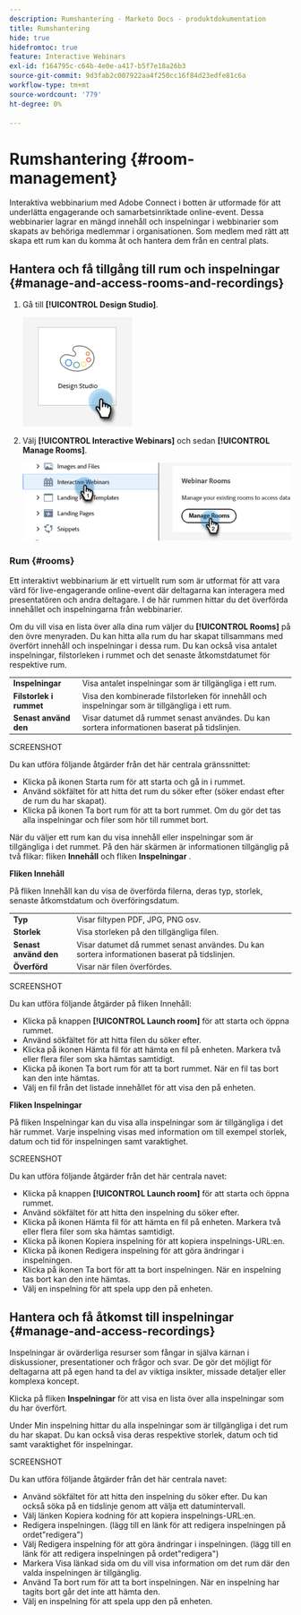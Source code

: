 ```yaml
---
description: Rumshantering - Marketo Docs - produktdokumentation
title: Rumshantering
hide: true
hidefromtoc: true
feature: Interactive Webinars
exl-id: f164795c-c64b-4e0e-a417-b5f7e18a26b3
source-git-commit: 9d3fab2c007922aa4f250cc16f84d23edfe81c6a
workflow-type: tm+mt
source-wordcount: '779'
ht-degree: 0%

---
```


# Rumshantering {#room-management}

Interaktiva webbinarium med Adobe Connect i botten är utformade för att underlätta engagerande och samarbetsinriktade online-event. Dessa webbinarier lagrar en mängd innehåll och inspelningar i webbinarier som skapats av behöriga medlemmar i organisationen. Som medlem med rätt att skapa ett rum kan du komma åt och hantera dem från en central plats.

## Hantera och få tillgång till rum och inspelningar {#manage-and-access-rooms-and-recordings}

1. Gå till **[!UICONTROL Design Studio]**.

   ![](assets/room-management-1.png)

1. Välj **[!UICONTROL Interactive Webinars]** och sedan **[!UICONTROL Manage Rooms]**.

   ![](assets/room-management-2.png)

### Rum {#rooms}

Ett interaktivt webbinarium är ett virtuellt rum som är utformat för att vara värd för live-engagerande online-event där deltagarna kan interagera med presentatören och andra deltagare. I de här rummen hittar du det överförda innehållet och inspelningarna från webbinarier.

Om du vill visa en lista över alla dina rum väljer du **[!UICONTROL Rooms]** på den övre menyraden. Du kan hitta alla rum du har skapat tillsammans med överfört innehåll och inspelningar i dessa rum. Du kan också visa antalet inspelningar, filstorleken i rummet och det senaste åtkomstdatumet för respektive rum.

<table><tbody>
  <tr>
    <td><b>Inspelningar</td>
    <td>Visa antalet inspelningar som är tillgängliga i ett rum.</td>
  </tr>
  <tr>
    <td><b>Filstorlek i rummet</td>
    <td>Visa den kombinerade filstorleken för innehåll och inspelningar som är tillgängliga i ett rum.</td>
  </tr>
  <tr>
    <td><b>Senast använd den</td>
    <td>Visar datumet då rummet senast användes. Du kan sortera informationen baserat på tidslinjen.</td>
  </tr>
</tbody>
</table>

SCREENSHOT

Du kan utföra följande åtgärder från det här centrala gränssnittet:

* Klicka på ikonen Starta rum för att starta och gå in i rummet.
* Använd sökfältet för att hitta det rum du söker efter (söker endast efter de rum du har skapat).
* Klicka på ikonen Ta bort rum för att ta bort rummet. Om du gör det tas alla inspelningar och filer som hör till rummet bort.

När du väljer ett rum kan du visa innehåll eller inspelningar som är tillgängliga i det rummet. På den här skärmen är informationen tillgänglig på två flikar: fliken **Innehåll** och fliken **Inspelningar** .

**Fliken Innehåll**

På fliken Innehåll kan du visa de överförda filerna, deras typ, storlek, senaste åtkomstdatum och överföringsdatum.

<table><tbody>
  <tr>
    <td><b>Typ</td>
    <td>Visar filtypen PDF, JPG, PNG osv.</td>
  </tr>
  <tr>
    <td><b>Storlek</td>
    <td>Visa storleken på den tillgängliga filen.</td>
  </tr>
  <tr>
    <td><b>Senast använd den</td>
    <td>Visar datumet då rummet senast användes. Du kan sortera informationen baserat på tidslinjen.</td>
  </tr>
  <tr>
    <td><b>Överförd</td>
    <td>Visar när filen överfördes.</td>
  </tr>
</tbody>
</table>

SCREENSHOT

Du kan utföra följande åtgärder på fliken Innehåll:

* Klicka på knappen **[!UICONTROL Launch room]** för att starta och öppna rummet.
* Använd sökfältet för att hitta filen du söker efter.
* Klicka på ikonen Hämta fil för att hämta en fil på enheten. Markera två eller flera filer som ska hämtas samtidigt.
* Klicka på ikonen Ta bort rum för att ta bort rummet. När en fil tas bort kan den inte hämtas.
* Välj en fil från det listade innehållet för att visa den på enheten.

**Fliken Inspelningar**

På fliken Inspelningar kan du visa alla inspelningar som är tillgängliga i det här rummet. Varje inspelning visas med information om till exempel storlek, datum och tid för inspelningen samt varaktighet.

SCREENSHOT

Du kan utföra följande åtgärder från det här centrala navet:

* Klicka på knappen **[!UICONTROL Launch room]** för att starta och öppna rummet.
* Använd sökfältet för att hitta den inspelning du söker efter.
* Klicka på ikonen Hämta fil för att hämta en fil på enheten. Markera två eller flera filer som ska hämtas samtidigt.
* Klicka på ikonen Kopiera inspelning för att kopiera inspelnings-URL:en.
* Klicka på ikonen Redigera inspelning för att göra ändringar i inspelningen.
* Klicka på ikonen Ta bort för att ta bort inspelningen. När en inspelning tas bort kan den inte hämtas.
* Välj en inspelning för att spela upp den på enheten.

## Hantera och få åtkomst till inspelningar {#manage-and-access-recordings}

Inspelningar är ovärderliga resurser som fångar in själva kärnan i diskussioner, presentationer och frågor och svar. De gör det möjligt för deltagarna att på egen hand ta del av viktiga insikter, missade detaljer eller komplexa koncept.

Klicka på fliken **Inspelningar** för att visa en lista över alla inspelningar som du har överfört.

Under Min inspelning hittar du alla inspelningar som är tillgängliga i det rum du har skapat. Du kan också visa deras respektive storlek, datum och tid samt varaktighet för inspelningar.

SCREENSHOT

Du kan utföra följande åtgärder från det här centrala navet:

* Använd sökfältet för att hitta den inspelning du söker efter. Du kan också söka på en tidslinje genom att välja ett datumintervall.
* Välj länken Kopiera kodning   för att kopiera inspelnings-URL:en.
* Redigera inspelningen. (lägg till en länk för att redigera inspelningen på ordet&quot;redigera&quot;)
* Välj Redigera inspelning för att göra ändringar i inspelningen. (lägg till en länk för att redigera inspelningen på ordet&quot;redigera&quot;)
* Markera Visa länkad sida   om du vill visa information om det rum där den valda inspelningen är tillgänglig.
* Använd Ta bort rum för att ta bort inspelningen. När en inspelning har tagits bort går det inte att hämta den.
* Välj en inspelning för att spela upp den på enheten.
